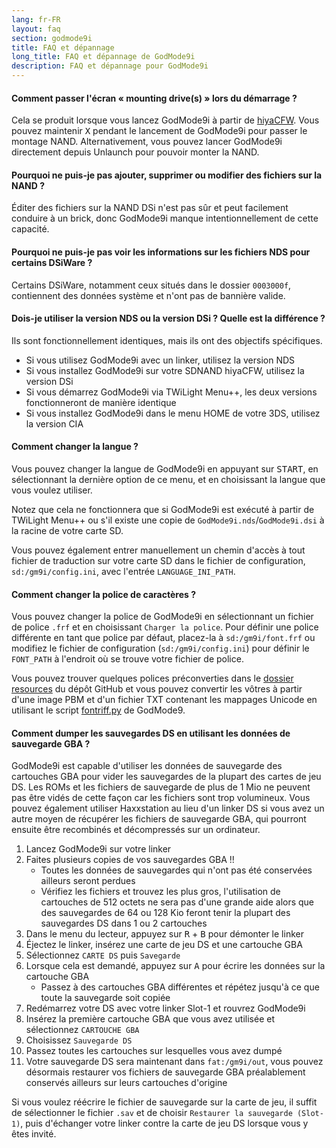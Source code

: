 ```yaml
---
lang: fr-FR
layout: faq
section: godmode9i
title: FAQ et dépannage
long_title: FAQ et dépannage de GodMode9i
description: FAQ et dépannage pour GodMode9i
---
```


#### Comment passer l'écran « mounting drive(s) » lors du démarrage ?
Cela se produit lorsque vous lancez GodMode9i à partir de [hiyaCFW](../hiyacfw). Vous pouvez maintenir <kbd class="face">X</kbd> pendant le lancement de GodMode9i pour passer le montage NAND. Alternativement, vous pouvez lancer GodMode9i directement depuis Unlaunch pour pouvoir monter la NAND.

#### Pourquoi ne puis-je pas ajouter, supprimer ou modifier des fichiers sur la NAND ?
Éditer des fichiers sur la NAND DSi n'est pas sûr et peut facilement conduire à un brick, donc GodMode9i manque intentionnellement de cette capacité.

#### Pourquoi ne puis-je pas voir les informations sur les fichiers NDS pour certains DSiWare ?
Certains DSiWare, notamment ceux situés dans le dossier `0003000f`, contiennent des données système et n'ont pas de bannière valide.

#### Dois-je utiliser la version NDS ou la version DSi ? Quelle est la différence ?
Ils sont fonctionnellement identiques, mais ils ont des objectifs spécifiques.
- Si vous utilisez GodMode9i avec un linker, utilisez la version NDS
- Si vous installez GodMode9i sur votre SDNAND hiyaCFW, utilisez la version DSi
- Si vous démarrez GodMode9i via TWiLight Menu++, les deux versions fonctionneront de manière identique
- Si vous installez GodMode9i dans le menu HOME de votre 3DS, utilisez la version CIA

#### Comment changer la langue ?
Vous pouvez changer la langue de GodMode9i en appuyant sur <kbd>START</kbd>, en sélectionnant la dernière option de ce menu, et en choisissant la langue que vous voulez utiliser.

Notez que cela ne fonctionnera que si GodMode9i est exécuté à partir de TWiLight Menu++ ou s'il existe une copie de `GodMode9i.nds`/`GodMode9i.dsi` à la racine de votre carte SD.

Vous pouvez également entrer manuellement un chemin d'accès à tout fichier de traduction sur votre carte SD dans le fichier de configuration, `sd:/gm9i/config.ini`, avec l'entrée `LANGUAGE_INI_PATH`.

#### Comment changer la police de caractères ?
Vous pouvez changer la police de GodMode9i en sélectionnant un fichier de police `.frf` et en choisissant `Charger la police`. Pour définir une police différente en tant que police par défaut, placez-la à `sd:/gm9i/font.frf` ou modifiez le fichier de configuration (`sd:/gm9i/config.ini`) pour définir le `FONT_PATH` à l'endroit où se trouve votre fichier de police.

Vous pouvez trouver quelques polices préconverties dans le [dossier resources](https://github.com/DS-Homebrew/GodMode9i/tree/master/resources/fonts) du dépôt GitHub et vous pouvez convertir les vôtres à partir d'une image PBM et d'un fichier TXT contenant les mappages Unicode en utilisant le script [fontriff.py](https://github.com/d0k3/GodMode9/blob/master/utils/fontriff.py) de GodMode9.

#### Comment dumper les sauvegardes DS en utilisant les données de sauvegarde GBA ?
GodMode9i est capable d'utiliser les données de sauvegarde des cartouches GBA pour vider les sauvegardes de la plupart des cartes de jeu DS. Les ROMs et les fichiers de sauvegarde de plus de 1 Mio ne peuvent pas être vidés de cette façon car les fichiers sont trop volumineux. Vous pouvez également utiliser Haxxstation au lieu d'un linker DS si vous avez un autre moyen de récupérer les fichiers de sauvegarde GBA, qui pourront ensuite être recombinés et décompressés sur un ordinateur.

1. Lancez GodMode9i sur votre linker
1. Faites plusieurs copies de vos sauvegardes GBA !!
   - Toutes les données de sauvegardes qui n'ont pas été conservées ailleurs seront perdues
   - Vérifiez les fichiers et trouvez les plus gros, l'utilisation de cartouches de 512 octets ne sera pas d'une grande aide alors que des sauvegardes de 64 ou 128 Kio feront tenir la plupart des sauvegardes DS dans 1 ou 2 cartouches
1. Dans le menu du lecteur, appuyez sur <kbd class="r">R</kbd> + <kbd class="face">B</kbd> pour démonter le linker
1. Éjectez le linker, insérez une carte de jeu DS et une cartouche GBA
1. Sélectionnez `CARTE DS` puis `Savegarde`
1. Lorsque cela est demandé, appuyez sur <kbd class="face">A</kbd> pour écrire les données sur la cartouche GBA
   - Passez à des cartouches GBA différentes et répétez jusqu'à ce que toute la sauvegarde soit copiée
1. Redémarrez votre DS avec votre linker Slot-1 et rouvrez GodMode9i
1. Insérez la première cartouche GBA que vous avez utilisée et sélectionnez `CARTOUCHE GBA`
1. Choisissez `Sauvegarde DS`
1. Passez toutes les cartouches sur lesquelles vous avez dumpé
1. Votre sauvegarde DS sera maintenant dans `fat:/gm9i/out`, vous pouvez désormais restaurer vos fichiers de sauvegarde GBA préalablement conservés ailleurs sur leurs cartouches d'origine

Si vous voulez réécrire le fichier de sauvegarde sur la carte de jeu, il suffit de sélectionner le fichier `.sav` et de choisir `Restaurer la sauvegarde (Slot-1)`, puis d'échanger votre linker contre la carte de jeu DS lorsque vous y êtes invité.
